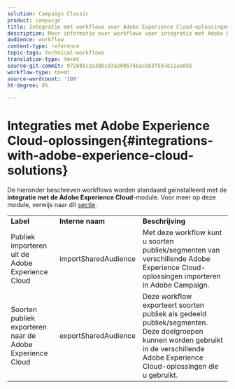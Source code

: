 ```yaml
---
solution: Campaign Classic
product: campaign
title: Integratie met workflows voor Adobe Experience Cloud-oplossingen
description: Meer informatie over workflows voor integratie met Adobe Experience Cloud-oplossingen
audience: workflow
content-type: reference
topic-tags: technical-workflows
translation-type: tm+mt
source-git-commit: 972885c3a38bcd3a260574bacbb3f507e11ae05b
workflow-type: tm+mt
source-wordcount: '109'
ht-degree: 8%

---
```



# Integraties met Adobe Experience Cloud-oplossingen{#integrations-with-adobe-experience-cloud-solutions}

De hieronder beschreven workflows worden standaard geïnstalleerd met de **integratie met de Adobe Experience Cloud**-module. Voor meer op deze module, verwijs naar dit [sectie](../../integrations/using/configuring-ims.md#installing-the-package).

<table> 
 <tbody> 
  <tr> 
   <td> <strong>Label</strong><br /> </td> 
   <td> <strong>Interne naam</strong><br /> </td> 
   <td> <strong>Beschrijving</strong><br /> </td> 
  </tr> 
  <tr> 
   <td> <span class="uicontrol">Publiek importeren uit de Adobe Experience Cloud</span> <br /> </td> 
   <td> <span class="uicontrol">importSharedAudience</span> <br /> </td> 
   <td> Met deze workflow kunt u soorten publiek/segmenten van verschillende Adobe Experience Cloud-oplossingen importeren in Adobe Campaign.<br /> </td> 
  </tr> 
  <tr> 
   <td> <span class="uicontrol">Soorten publiek exporteren naar de Adobe Experience Cloud</span> <br /> </td> 
   <td> <span class="uicontrol">exportSharedAudience</span> <br /> </td> 
   <td> Deze workflow exporteert soorten publiek als gedeeld publiek/segmenten. Deze doelgroepen kunnen worden gebruikt in de verschillende Adobe Experience Cloud-oplossingen die u gebruikt.<br /> </td> 
  </tr> 
 </tbody> 
</table>

